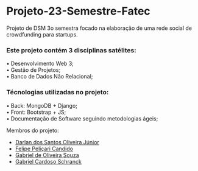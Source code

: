 # Projeto-23-Semestre-Fatec
Projeto de DSM 3o semestra focado na elaboração de uma rede social de crowdfunding para startups.

 <h3>Este projeto contém 3 disciplinas satélites:  <br></h3>
  • Desenvolvimento Web 3;<br>
  • Gestão de Projetos;<br>
  • Banco de Dados Não Relacional;<br>

  
 
  <h3>Técnologias utilizadas no projeto:<br></h3>
  • Back: MongoDB + Django;<br>
  • Front: Bootstrap + JS;<br>
  • Documentação de Software seguindo metodologias ágeis;<br>
  



Membros do projeto:


  - [Darlan dos Santos Oliveira Júnior](https://github.com/Jrdotan)
  - [Felipe Peliçari Candido](https://github.com/Felipe-candido)
  - [Gabriel de Oliveira Souza](https://github.com/GabrielOSouza1)
  - [Gabriel Cardoso Schranck](https://github.com/GabrielSchranck)
 
